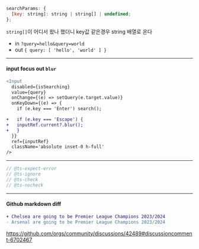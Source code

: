 ```jsx
searchParams: {
  [key: string]: string | string[] | undefined;
};
```
`string[]`이 어디서 왔나 했더니 key값 같은경우 string 배열로 온다 
- in `?query=hello&query=world`
- out `{ query: [ 'hello', 'world' ] }`

<hr/>

#### input focus out `blur`

```diff
<Input
  disabled={isSearching}
  value={query}
  onChange={(e) => setQuery(e.target.value)}
  onKeyDown={(e) => {
    if (e.key === 'Enter') search();

+   if (e.key === 'Escape') {
+   inputRef.current?.blur();
+   }
  }}
  ref={inputRef}
  className='absolute inset-0 h-full'
/>
```

<hr/>

```js
// @ts-expect-error
// @ts-ignore
// @ts-check
// @ts-nocheck
```

<hr/>

#### Github markdown diff

```diff
+ Chelsea are going to be Premier League Champions 2023/2024
- Arsenal are going to be Premier League Champions 2023/2024
```

https://github.com/orgs/community/discussions/42489#discussioncomment-6702467

